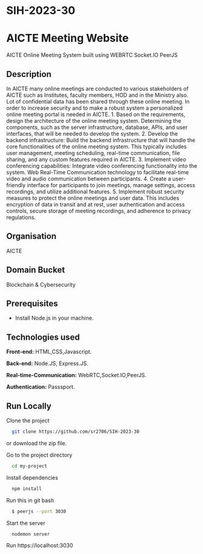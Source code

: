# SIH-2023-30

# AICTE Meeting Website
AICTE Online Meeting System built using WEBRTC Socket.IO PeerJS

## Description
In AICTE many online meetings are conducted to various stakeholders of AICTE such as Institutes, faculty members, HOD and in the Ministry also. Lot of confidential data has been shared through these online meeting. In order to increase security and to make a robust system a personalized online meeting portal is needed in AICTE. 1. Based on the requirements, design the architecture of the online meeting system. Determining the components, such as the server infrastructure, database, APIs, and user interfaces, that will be needed to develop the system. 2. Develop the backend infrastructure: Build the backend infrastructure that will handle the core functionalities of the online meeting system. This typically includes user management, meeting scheduling, real-time communication, file sharing, and any custom features required in AICTE. 3. Implement video conferencing capabilities: Integrate video conferencing functionality into the system. Web Real-Time Communication technology to facilitate real-time video and audio communication between participants. 4. Create a user-friendly interface for participants to join meetings, manage settings, access recordings, and utilize additional features. 5. Implement robust security measures to protect the online meetings and user data. This includes encryption of data in transit and at rest, user authentication and access controls, secure storage of meeting recordings, and adherence to privacy regulations.

## Organisation
AICTE

## Domain Bucket
Blockchain & Cybersecurity


## Prerequisites
- Install Node.js in your machine.

## Technologies used

**Front-end:** HTML,CSS,Javascript.

**Back-end:** Node.JS, Express.JS.

**Real-time-Communication:** WebRTC,Socket.IO,PeerJS.

**Authentication:** Passsport.

## Run Locally

Clone the project

```bash
  git clone https://github.com/sr2706/SIH-2023-30
```
or download the zip file.

Go to the project directory

```bash
  cd my-project
```

Install dependencies

```bash
  npm install
```
Run this in git bash
```bash
  $ peerjs --port 3030
```
Start the server

```bash
  nodemon server
```
Run 
https://localhost:3030
